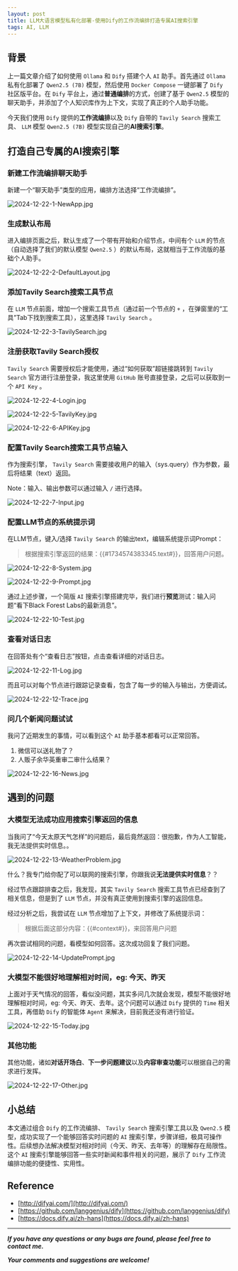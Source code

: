```yaml
---
layout: post
title: LLM大语言模型私有化部署-使用Dify的工作流编排打造专属AI搜索引擎
tags: AI, LLM
---
```


## 背景

上一篇文章介绍了如何使用 `Ollama` 和 `Dify` 搭建个人 `AI` 助手。首先通过 `Ollama` 私有化部署了 `Qwen2.5 (7B)` 模型，然后使用 `Docker Compose` 一键部署了 `Dify` 社区版平台。在 `Dify` 平台上，通过**普通编排**的方式，创建了基于 `Qwen2.5` 模型的聊天助手，并添加了个人知识库作为上下文，实现了真正的个人助手功能。

今天我们使用 `Dify` 提供的**工作流编排**以及 `Dify` 自带的 `Tavily Search` 搜索工具、 `LLM` 模型 `Qwen2.5 (7B)` 模型实现自己的**AI搜索引擎**。

## 打造自己专属的AI搜索引擎

### 新建工作流编排聊天助手

新建一个“聊天助手”类型的应用，编排方法选择“工作流编排”。

![2024-12-22-1-NewApp.jpg](https://github.com/heartsuit/heartsuit.github.io/raw/master/pictures/2024-12-22-1-NewApp.jpg)

### 生成默认布局

进入编排页面之后，默认生成了一个带有开始和介绍节点，中间有个 `LLM` 的节点（自动选择了我们的默认模型 `Qwen2.5` ）的默认布局，这就相当于工作流版的基础个人助手。

![2024-12-22-2-DefaultLayout.jpg](https://github.com/heartsuit/heartsuit.github.io/raw/master/pictures/2024-12-22-2-DefaultLayout.jpg)

### 添加Tavily Search搜索工具节点

在 `LLM` 节点前面，增加一个搜索工具节点（通过前一个节点的 `+` ，在弹窗里的“工具”Tab下找到搜索工具），这里选择 `Tavily Search` 。

![2024-12-22-3-TavilySearch.jpg](https://github.com/heartsuit/heartsuit.github.io/raw/master/pictures/2024-12-22-3-TavilySearch.jpg)

### 注册获取Tavily Search授权

`Tavily Search` 需要授权后才能使用，通过“如何获取”超链接跳转到 `Tavily Search` 官方进行注册登录，我这里使用 `GitHub` 账号直接登录，之后可以获取到一个 `API Key` 。

![2024-12-22-4-Login.jpg](https://github.com/heartsuit/heartsuit.github.io/raw/master/pictures/2024-12-22-4-Login.jpg)

![2024-12-22-5-TavilyKey.jpg](https://github.com/heartsuit/heartsuit.github.io/raw/master/pictures/2024-12-22-5-TavilyKey.jpg)

![2024-12-22-6-APIKey.jpg](https://github.com/heartsuit/heartsuit.github.io/raw/master/pictures/2024-12-22-6-APIKey.jpg)

### 配置Tavily Search搜索工具节点输入

作为搜索引擎， `Tavily Search` 需要接收用户的输入（sys.query）作为参数，最后将结果（text）返回。

Note：输入、输出参数可以通过输入 `/` 进行选择。

![2024-12-22-7-Input.jpg](https://github.com/heartsuit/heartsuit.github.io/raw/master/pictures/2024-12-22-7-Input.jpg)

### 配置LLM节点的系统提示词

在LLM节点，键入/选择 `Tavily Search` 的输出text，编辑系统提示词Prompt：

> 根据搜索引擎返回的结果：{{#1734574383345.text#}}，回答用户问题。

![2024-12-22-8-System.jpg](https://github.com/heartsuit/heartsuit.github.io/raw/master/pictures/2024-12-22-8-System.jpg)

![2024-12-22-9-Prompt.jpg](https://github.com/heartsuit/heartsuit.github.io/raw/master/pictures/2024-12-22-9-Prompt.jpg)

通过上述步骤，一个简版 `AI` 搜索引擎搭建完毕，我们进行**预览**测试：输入问题“看下Black Forest Labs的最新消息”。

![2024-12-22-10-Test.jpg](https://github.com/heartsuit/heartsuit.github.io/raw/master/pictures/2024-12-22-10-Test.jpg)

### 查看对话日志

在回答处有个“查看日志”按钮，点击查看详细的对话日志。

![2024-12-22-11-Log.jpg](https://github.com/heartsuit/heartsuit.github.io/raw/master/pictures/2024-12-22-11-Log.jpg)

而且可以对每个节点进行跟踪记录查看，包含了每一步的输入与输出，方便调试。

![2024-12-22-12-Trace.jpg](https://github.com/heartsuit/heartsuit.github.io/raw/master/pictures/2024-12-22-12-Trace.jpg)

### 问几个新闻问题试试

我问了近期发生的事情，可以看到这个 `AI` 助手基本都看可以正常回答。

1. 微信可以送礼物了？
2. 人贩子余华英重审二审什么结果？

![2024-12-22-16-News.jpg](https://github.com/heartsuit/heartsuit.github.io/raw/master/pictures/2024-12-22-16-News.jpg)

## 遇到的问题

### 大模型无法成功应用搜索引擎返回的信息

当我问了“今天太原天气怎样”的问题后，最后竟然返回：很抱歉，作为人工智能，我无法提供实时信息。。

![2024-12-22-13-WeatherProblem.jpg](https://github.com/heartsuit/heartsuit.github.io/raw/master/pictures/2024-12-22-13-WeatherProblem.jpg)

什么？我专门给你配了可以联网的搜索引擎，你跟我说**无法提供实时信息**？？

经过节点跟踪排查之后，我发现，其实 `Tavily Search` 搜索工具节点已经查到了相关信息，但是到了 `LLM` 节点，并没有真正使用到搜索引擎的返回信息。

经过分析之后，我尝试在 `LLM` 节点增加了上下文，并修改了系统提示词：

> 根据后面这部分内容：{{#context#}}，来回答用户问题

再次尝试相同的问题，看模型如何回答。这次成功回复了我们问题。

![2024-12-22-14-UpdatePrompt.jpg](https://github.com/heartsuit/heartsuit.github.io/raw/master/pictures/2024-12-22-14-UpdatePrompt.jpg)

### 大模型不能很好地理解相对时间，eg: 今天、昨天

上面对于天气情况的回答，看似没问题，其实多问几次就会发现，模型不能很好地理解相对时间，eg: 今天、昨天、去年。这个问题可以通过 `Dify` 提供的 `Time` 相关工具，再借助 `Dify` 的智能体 `Agent` 来解决，目前我还没有进行验证。

![2024-12-22-15-Today.jpg](https://github.com/heartsuit/heartsuit.github.io/raw/master/pictures/2024-12-22-15-Today.jpg)

### 其他功能

其他功能，诸如**对话开场白**、**下一步问题建议**以及**内容审查功能**可以根据自己的需求进行发挥。

![2024-12-22-17-Other.jpg](https://github.com/heartsuit/heartsuit.github.io/raw/master/pictures/2024-12-22-17-Other.jpg)

## 小总结

本文通过组合 `Dify` 的工作流编排、 `Tavily Search` 搜索引擎工具以及 `Qwen2.5` 模型，成功实现了一个能够回答实时问题的 `AI` 搜索引擎，步骤详细，极具可操作性。后续想办法解决模型对相对时间（今天、昨天、去年等）的理解存在局限性。这个 `AI` 搜索引擎能够回答一些实时新闻和事件相关的问题，展示了 `Dify` 工作流编排功能的便捷性、实用性。

## Reference

* [http://difyai.com/](http://difyai.com/)
* [https://github.com/langgenius/dify](https://github.com/langgenius/dify)
* [https://docs.dify.ai/zh-hans](https://docs.dify.ai/zh-hans)

---

***If you have any questions or any bugs are found, please feel free to contact me.***

***Your comments and suggestions are welcome!***
